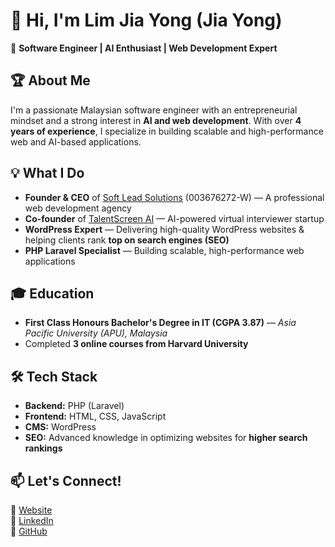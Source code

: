 # 👋 Hi, I'm Lim Jia Yong (Jia Yong)  

🚀 **Software Engineer | AI Enthusiast | Web Development Expert**  

## 🏆 About Me  
I'm a passionate Malaysian software engineer with an entrepreneurial mindset and a strong interest in **AI and web development**. With over **4 years of experience**, I specialize in building scalable and high-performance web and AI-based applications.  

## 💡 What I Do  
- **Founder & CEO** of [Soft Lead Solutions](https://softlead.net/) (003676272-W) — A professional web development agency  
- **Co-founder** of [TalentScreen AI](https://talentscreen-ai.com/) — AI-powered virtual interviewer startup  
- **WordPress Expert** — Delivering high-quality WordPress websites & helping clients rank **top on search engines (SEO)**  
- **PHP Laravel Specialist** — Building scalable, high-performance web applications  

## 🎓 Education  
- **First Class Honours Bachelor's Degree in IT (CGPA 3.87)** — *Asia Pacific University (APU), Malaysia*  
- Completed **3 online courses from Harvard University**

## 🛠 Tech Stack  
- **Backend:** PHP (Laravel)  
- **Frontend:** HTML, CSS, JavaScript  
- **CMS:** WordPress  
- **SEO:** Advanced knowledge in optimizing websites for **higher search rankings**  

## 📫 Let's Connect!  
🔗 [Website](https://softlead.net/)  
🔗 [LinkedIn](https://www.linkedin.com/in/jia-yong-lim-b520681aa/)  
🔗 [GitHub](https://github.com/jiayong1008) 
